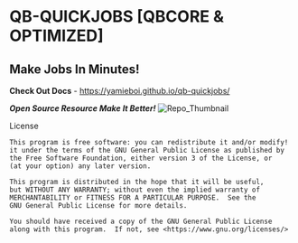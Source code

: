 # QB-QUICKJOBS [QBCORE & OPTIMIZED]
## Make Jobs In Minutes!

**Check Out Docs** - https://yamieboi.github.io/qb-quickjobs/

**_Open Source Resource Make It Better!_**
![Repo_Thumbnail](https://user-images.githubusercontent.com/90822795/155870153-a48e409e-836a-4a96-8c74-ca9f1fc944c1.png)

License

```
This program is free software: you can redistribute it and/or modify!
it under the terms of the GNU General Public License as published by
the Free Software Foundation, either version 3 of the License, or
(at your option) any later version.

This program is distributed in the hope that it will be useful,
but WITHOUT ANY WARRANTY; without even the implied warranty of
MERCHANTABILITY or FITNESS FOR A PARTICULAR PURPOSE.  See the
GNU General Public License for more details.

You should have received a copy of the GNU General Public License
along with this program.  If not, see <https://www.gnu.org/licenses/> 
```

